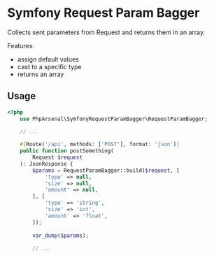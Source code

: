 # Symfony Request Param Bagger

Collects sent parameters from Request and returns them in an array. 

Features:
* assign default values
* cast to a specific type
* returns an array

## Usage 

```php 
<?php 
    use PhpArsenal\SymfonyRequestParamBagger\RequestParamBagger;

    // ...
    
    #[Route('/api', methods: ['POST'], format: 'json')]
    public function postSomething(
        Request $request
    ): JsonResponse {
        $params = RequestParamBagger::build($request, [
            'type' => null,
            'size' => null,
            'amount' => null,
        ], [
            'type' => 'string',
            'size' => 'int',
            'amount' => 'float',
        ]);
        
        var_dump($params);
        
        // ...
```